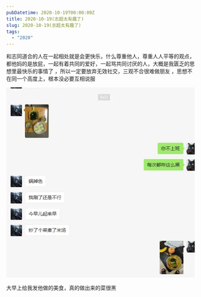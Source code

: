 ```yaml
---
pubDatetime: 2020-10-19T00:00:00Z
title: 2020-10-19(志超太有趣了)
slug: 2020-10-19(志超太有趣了)
tags:
  - "2020"
---
```


和志同道合的人在一起相处就是会更快乐，什么尊重他人，尊重人人平等的观点，都他妈的是放屁，一起有着共同的爱好，一起骂共同讨厌的人，大概是我匮乏的思想里最快乐的事情了 ，所以一定要放弃无效社交，三观不合很难做朋友 ，思想不在同一个高度上，根本没必要互相说服

![image.png](../../img/6904315-95b89d6cef7ad4ac.png)

大早上给我发他做的美食，真的做出来的菜很黑
